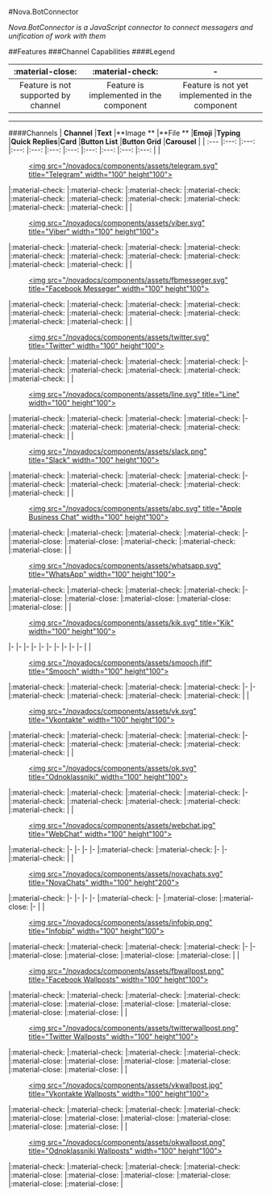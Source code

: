 #Nova.BotConnector

*Nova.BotConnector is a JavaScript connector to connect messagers and unification of work with them*

##Features
###Channel Capabilities
####Legend

|:material-close:                   |:material-check:                       |-                                              |
| :---:                             |     :---:                             |          :---:                                |
|Feature is not supported by channel|Feature is implemented in the component|Feature is not yet implemented in the component|

***

####Channels
| **Channel**                                                                                                                                                                          |**Text**         |**Image **       |**File **        |**Emoji**        |**Typing**       |**Quick Replies**|**Card**         |**Button List**  |**Button Grid**  |**Carousel**     |
| :---                                                                                                                                                                                 |:---:            |:---:            |:---:            |:---:            |:---:            |:---:            |:---:            |:---:            |:---:            |:---:            |
|<figure> <a href="botconnector/telegramconnector.html"> <img src="/novadocs/components/assets/telegram.svg" title="Telegram" width="100" height"100"> </a> </figure>                  |:material-check: |:material-check: |:material-check: |:material-check: |:material-check: |:material-check: |:material-check: |:material-check: |:material-check: |:material-check: |
|<figure> <a href="botconnector/viberconnector.html"> <img src="/novadocs/components/assets/viber.svg" title="Viber" width="100" height"100"> </a> </figure>                           |:material-check: |:material-check: |:material-check: |:material-check: |:material-check: |:material-check: |:material-check: |:material-check: |:material-check: |:material-check: |
|<figure> <a href="botconnector/fbconnector.html"> <img src="/novadocs/components/assets/fbmesseger.svg" title="Facebook Messeger" width="100" height"100"> </a> </figure>             |:material-check: |:material-check: |:material-check: |:material-check: |:material-check: |:material-check: |:material-check: |:material-check: |:material-check: |:material-check: |
|<figure> <a href="botconnector/twitterconnector.html"> <img src="/novadocs/components/assets/twitter.svg" title="Twitter" width="100" height"100"> </a> </figure>                     |:material-check: |:material-check: |:material-check: |:material-check: |-                |:material-check: |:material-check: |:material-check: |:material-check: |:material-check: |
|<figure> <a href="botconnector/lineconnector.html"> <img src="/novadocs/components/assets/line.svg" title="Line" width="100" height"100"> </a> </figure>                              |:material-check: |:material-check: |:material-check: |:material-check: |-                |:material-check: |:material-check: |:material-check: |:material-check: |:material-check: |
|<figure> <a href="botconnector/slackconnector.html"> <img src="/novadocs/components/assets/slack.png" title="Slack" width="100" height"100"> </a> </figure>                           |:material-check: |:material-check: |:material-check: |:material-check: |-                |:material-check: |:material-check: |:material-check: |:material-check: |:material-check: |
|<figure> <a href="botconnector/abcconnector.html"> <img src="/novadocs/components/assets/abc.svg" title="Apple Business Chat" width="100" height"100"> </a> </figure>                 |:material-check: |:material-check: |:material-check: |:material-check: |-                |:material-close: |:material-close: |:material-check: |:material-check: |:material-close: |
|<figure> <a href="botconnector/whatsappconnector.html"> <img src="/novadocs/components/assets/whatsapp.svg" title="WhatsApp" width="100" height"100"> </a> </figure>                  |:material-check: |:material-check: |:material-check: |:material-check: |-                |:material-close: |:material-close: |:material-close: |:material-close: |:material-close: |
|<figure> <a href="botconnector/kikconnector.html"> <img src="/novadocs/components/assets/kik.svg" title="Kik" width="100" height"100"> </a> </figure>                                 |-                |-                |-                |-                |-                |-                |-                |-                |-                |-                |
|<figure> <a href="botconnector/smoochconnector.html"> <img src="/novadocs/components/assets/smooch.jfif" title="Smooch" width="100" height"100"> </a> </figure>                       |:material-check: |:material-check: |:material-check: |:material-check: |-                |-                |:material-check: |:material-check: |:material-check: |:material-check: |
|<figure> <a href="botconnector/vkconnector.html"> <img src="/novadocs/components/assets/vk.svg" title="Vkontakte" width="100" height"100"> </a> </figure>                             |:material-check: |:material-check: |:material-check: |:material-check: |-                |:material-check: |:material-check: |:material-check: |:material-check: |:material-check: |
|<figure> <a href="botconnector/okconnector.html"> <img src="/novadocs/components/assets/ok.svg" title="Odnoklassniki" width="100" height"100"> </a> </figure>                         |:material-check: |:material-check: |:material-check: |:material-check: |-                |:material-check: |:material-check: |:material-check: |:material-check: |:material-check: |
|<figure> <a href="botconnector/webchatconnector.html"> <img src="/novadocs/components/assets/webchat.jpg" title="WebChat" width="100" height"100"> </a> </figure>                     |:material-check: |-                |-                |-                |-                |:material-check: |:material-check: |-                |-                |:material-check: |
|<figure> <a href="botconnector/novachatsconnector.html"> <img src="/novadocs/components/assets/novachats.svg" title="NovaChats" width="100" height"200"> </a> </figure>               |:material-check: |-                |-                |-                |-                |:material-check: |-                |:material-close: |:material-close: |-                |
|<figure> <a href="botconnector/infobipconnector.html"> <img src="/novadocs/components/assets/infobip.png" title="Infobip" width="100" height"100"> </a> </figure>                     |:material-check: |:material-check: |:material-check: |:material-check: |-                |-                |:material-close: |:material-close: |:material-close: |:material-close: |
|<figure> <a href="botconnector/fbwpconnector.html"> <img src="/novadocs/components/assets/fbwallpost.png" title="Facebook Wallposts" width="100" height"100"> </a> </figure>          |:material-check: |:material-check: |:material-check: |:material-check: |:material-close: |:material-close: |:material-close: |:material-close: |:material-close: |:material-close: |
|<figure> <a href="botconnector/twitterwpconnector.html"> <img src="/novadocs/components/assets/twitterwallpost.png" title="Twitter Wallposts" width="100" height"100"> </a> </figure> |:material-check: |:material-check: |:material-check: |:material-check: |:material-close: |:material-close: |:material-close: |:material-close: |:material-close: |:material-close: |
|<figure> <a href="botconnector/vkwpconnector.html"> <img src="/novadocs/components/assets/vkwallpost.jpg" title="Vkontakte Wallposts" width="100" height"100"> </a> </figure>         |:material-check: |:material-check: |:material-check: |:material-check: |:material-close: |:material-close: |:material-close: |:material-close: |:material-close: |:material-close: |
|<figure> <a href="botconnector/okwpconnector.html"> <img src="/novadocs/components/assets/okwallpost.png" title="Odnoklassniki Wallposts" width="100" height"100"> </a> </figure>     |:material-check: |:material-check: |:material-check: |:material-check: |:material-close: |:material-close: |:material-close: |:material-close: |:material-close: |:material-close: |
